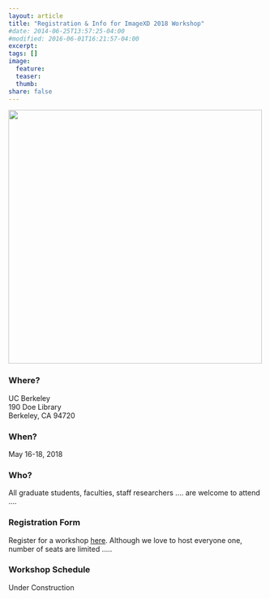 ```yaml
---
layout: article
title: "Registration & Info for ImageXD 2018 Workshop"
#date: 2014-06-25T13:57:25-04:00
#modified: 2016-06-01T16:21:57-04:00
excerpt:
tags: []
image:
  feature:
  teaser:
  thumb:
share: false
---
```

<img class='pull-right' src="{{ site.baseurl }}/images/doe-floorplan.jpg" style="width: 500px;"/>

### Where?

UC Berkeley <br />
190 Doe Library <br />
Berkeley, CA 94720 <br />

### When?

May 16-18, 2018

### Who?

All graduate students, faculties, staff researchers .... are welcome to attend .... 

### Registration Form

Register for a workshop [here](https://docs.google.com/forms/d/13gRMnLP3MTd3g6JoxfTZT0vBZqa10dE3Gg5HOwRR82Y/). Although we love to host everyone one, number of seats are limited .....

### Workshop Schedule 

Under Construction


